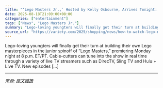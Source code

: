 ```yaml
---
title: "‘Lego Masters Jr.,’ Hosted by Kelly Osbourne, Arrives Tonight: How to Watch the Premiere Online"
date: 2025-08-18T21:00:00+08:00
categories: ["entertainment"]
tags: ["News", "Lego Masters Jr."]
summary: "Lego-loving youngters will finally get their turn at building their own Lego masterpieces in the junior spinoff of &#8220;Lego Masters,&#8221; premiering Monday night at 8 p.m. ET/PT. Cable-cutters ca"
source_url: "https://variety.com/2025/shopping/news/how-to-watch-lego-masters-jr-online-streaming-1236492199/"
---
```


Lego-loving youngters will finally get their turn at building their own Lego masterpieces in the junior spinoff of &#8220;Lego Masters,&#8221; premiering Monday night at 8 p.m. ET/PT. Cable-cutters can tune into the show in real time through a variety of live TV streamers such as DirecTV, Sling TV and Hulu + Live TV. New episodes [&#8230;]

---

*来源: [原文链接](https://variety.com/2025/shopping/news/how-to-watch-lego-masters-jr-online-streaming-1236492199/)*
